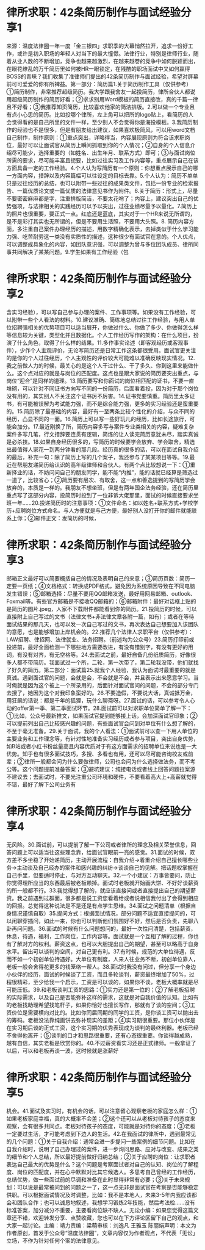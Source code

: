 # 律所求职：42条简历制作与面试经验分享1

来源：温度法律圈一年一度「金三银四」求职季的大幕悄然拉开，追求一份好工作，或许是初入职场的年轻人对当下的最大憧憬。法律行业，特别是律师行业，随着从业人数的不断增加，竞争也越来越激烈，在越来越卷的竞争中如何脱颖而出，在眼花缭乱的万千简历里如何被HR一眼锁定，在残酷的职场面试中又如何赢得BOSS的青睐？我们收集了准律师们提出的42条简历制作与面试经验，希望对屏幕前可可爱爱的你有所裨益。第一部分：简历篇1.关于简历制作工具（仅供参考）①简历制作，非常推荐超级简历。我大学跟我舍友一起投简历，律所合伙人都说用超级简历制作的简历好看；②求求别用Word模板的简历直接改，真的千篇一律且不好看；③我推荐知页简历，比较喜欢他家的简洁排版。2.可以做一个专业且有点小心思的简历。比如投哪个律所，左上角可以把所的logo贴上，看简历的人会觉得看的是自己所里的文件一样，至少别人不会觉得你是海投模板。3.我简历制作的经验也不是很多，但是有朋友给出建议，如果喜欢极简风，可以用word文档自己制作，制作原则：①重点突出，详略得当，内容展现原则为符合该求职岗位，最好可以让面试官从简历上瞬间抓取到你的个人情况；②自身的个人信息介绍尽可能少，选择重要的（如姓名、出生年月、联系方式）即可；③与面试岗位所需的要求，尽可能丰富且扼要，比如过往实习及工作内容等，重点展示自己在该方面具备一定的工作经验。4.个人认为写简历有一个原则：你想重点展示自己的哪一方面内容，措辞以及内容篇幅可以往设定的目标去靠。5.个人认为：简历不单单只是过往经历的总结，也可以附带一些过往的成果类文件，包括一份专业的检索报告、一篇优质论文或一篇优质的法律意见书作为附件。6.关于简历：形式上，尽量不要密密麻麻都是字，注重排版简洁，不要太花哨了；内容上，建议突出自己的优势强项，与法律相关的实践经历可以予以突出，过往业绩尽量予以量化。7.简历上的照片也很重要，要正式一点。红底还是蓝底，其实对于一个HR来说无所谓的，是不是彩打其实也无所谓的，但是不要用生活照，不要用大头照。8. 简历内容方面，多注重自己案件办理经历的描述，用数字精确化表示，去掉类似于什么学习能力强、吃苦耐劳这一类没有实质性的描述，这种很少有面试官在意的。个人优点，可以调整成具象化的内容，如团队意识强，可以调整为曾与多位团队成员、律所同事共同解决了某某问题。9.学生如果有工作经验（包

# 律所求职：42条简历制作与面试经验分享2

含实习经验），可以写自己参与办理的案件、工作事项等。如果没有工作经验，可以附带一些个人看法的材料。10.建议准确、简练地总结过往工作经验，与用人单位招聘强相关的优势项目可以适当展开，你做过什么、你做了多少、你做得怎么样等信息较为关键，类型化并且数据化。个人工作经历写作的架构：在什么项目，扮演了什么角色，取得了什么样的结果。11.多作事实论述（即客观经历或客观事件），少作个人主观评价，无论写简历还是日常工作这条都很受用。面试官更关注的是你的个人过往经历，个人主观性的评价较大可能难以准确反映现实情况。12.我之前做人力的时候，最关心的是这个人干过什么、干了多久、你到这里来能做什么。这个点对应的就是与岗位的匹配度。这点也是跟大家说的简历要突出重点，与岗位“迎合”是同样的道理。13.简历要写和你面试的岗位相匹配的证书，不要一直堆砌，可以针对不同证书方向写不同的一份简历，后面看着投，因为对于那个岗位没有用的，其实别人不关注这个证书厉不厉害。14.证书党要慎重。简历里太多证书，有可能被误解为考试能力强，而不是综合能力强，更多的实习经验还是蛮重要的。15.简历除了最基础的内容，最好有一至两条比较个性化的介绍，与众不同的经历，凸显不同的一面。16.简历上可以写一些好玩儿的经历，比如长途旅行，可能会加分。17.最近刚换了所，简历内容多写与案件专业类相关的内容，疑难复杂案件多写几笔，行文措辞要连贯有逻辑，简炼的让人读完简历意犹未尽，踏实真诚是必杀技。18.如果自身经历很多的，写简历的时候要学会放弃、学会取舍，精选出最值得人家花一到两分钟看的那几段。经历真的很多的话，可以在面试自我介绍的最后，补充一句：除了简历上写的几个案子，我还参与了某某项目等等。19.最近在帮朋友递简历给认识的高年级律师和合伙人。有两个点比较想说一下：①重新择业的话，不妨问问自己的朋友同学，能不能“内推”，能的话就已经算是筛选过一道了，比较省心；②简历要有层次、有取舍，这一点和善逸提到的写简历学会放弃的，本质是一样的。我朋友不想坐班，但是有两年国企法务经验，还在简历里重点写了这部分内容，投简历时投到了一位非诉大佬那里，面试的时候直接要求坐班一年……20.投递简历时的注意事项：①文件命名：如以姓名+联系方式+学校学历+应聘岗位方式命名。与人方便就是与己方便，最好别人没打开你的邮件就能联系上你；②邮件正文：发简历的时候，

# 律所求职：42条简历制作与面试经验分享3

邮箱正文最好可以简要概括自己的情况及表明自己的来意；③简历页数：简历一定要一页纸；④文档格式：转换成PDF格式，避免因为系统原因导致在不同电脑发生错误；⑤邮箱选择：尽量不要用QQ邮箱发送，最好用网易邮箱、outlook、Foxmail等。有些官方邮箱是不接收QQ邮箱的；⑥邮箱附件：最好对话框上贴的是简历的图片.jpeg，人家不下载附件都能看到你的简历。21.投简历的时候，可以直接附上自己写过的文书（法律文书+非法律文章各附一篇，如有）；或者在等待面试结果的那几天，也可以发一次自己写过的文书，再次表达自己想要加入该团队的意愿，也是能够增加上岸机会的。22.推荐几个法律人求职平台（仅供参考）：LAW招聘、律招网、法律就业、法务招聘。（前述均为公众号）23.简历打印前或投递前，最好全面检测一下哪些地方需要改进，有没有错别字，有没有更好的用词，有没有对齐，有无空格等。24.去面试之前，最好自备几份纸质简历，好像很多人都不带简历。我面试过一个所，二轮，第一次带了，第二轮我没带，他们就找了好久的简历。第二部分：面试篇25.就我个人经验，我认为面试时最重要的就是真诚。遇到面试官的问题，会就是会，不会就是不会，并且表示出来愿意学习。当时俺就是因为这个被上一个所录用的，后面针对面试官问的问题，不会的部分专门去搜了，她因为这个对我印象蛮好的。26.不要造假，不要说大话，真诚抵万金，用狂飙的话说：都是千年的狐狸，玩什么聊斋呀。27.面试的话，可以参考令人心动的offer第一季、第二季面试环节。28.面试前可以对求职单位简单了解一下：①比如，公众号最新推文，如果面试官提到能够接上话，会加深面试官印象；②可以提前列出自己比较感兴趣的问题，有些面试官会问到对单位有什么想了解的，不至于毫无准备。29.关于面试，我的个人看法：①面试前可以查一下用人单位的主要业务和工作理念等，有针对性地准备实习经历或者参与项目，突出自身优势，如B站或者小红书粉丝量高且内容优质对于有这方面需求的招聘单位来说也是一大优势。知乎也有很多面试技巧，多搜、多看也有用，还可以尽可能咨询校友或前辈；②律所一般都会问为什么要做律师，公司也会问为什么选择做法务，而不考公等。这个问题提前准备答案；③避坑建议：纯接电话或者线上回答问题拉案源不建议去；去面试时，不要光注重公司环境和硬件，不要看着高大上+高薪就觉得不错，最好了解下公司业务有

# 律所求职：42条简历制作与面试经验分享4

无风险。30.面试前，可以提前了解一下公司或者律所的理念及相关荣誉信息，回答问题上可以适当往这些理念靠，给面试官眼前一亮的感觉。31.面试的时候，双方差不多坐稳了开始递简历，主动开展流程：自我介绍→着重介绍自己擅长哪些业务→主动谈及自己经办的案件和感兴趣的纠纷→谈谈自己的见解。把话题权掌握在自己手里，但要适时停止，与对方互动聊天。32.一个小建议：万事皆要问，防止你觉得理所应当的东西最后被老板赖掉。面试时老板就开始画大饼、不好好谈薪资的所一般都不行。33.我觉得想了解的，就应该直接问或者直接提出自己的期望薪资。我之前遇到过群面，很多都是说工资您看着给或者说相信我付出了会得到相应的回报。总觉得这种说法是不是还是有点学生思维。34.面试之问题清单（根据自身情况谨慎自取）35.提问方式：根据面试情况，部分问题不适宜直接提问的，可以闲聊穿插问，如此一来，你也可以判断他们氛围好不好，然后是否负责，先聊八卦再问问题。36.面试的时候有什么问题想问的，最好一次性问清楚，包括薪资，休息，待遇，福利，工作岗位，工作内容等。面试就是一个互相了解的过程，你也有了解对方的权利。薪资这点，也可以大胆提出自己的期望，甚至可以略高于自身水平。留出可以谈判的空间，对自己更有利。37.有时候，规范的大单位待遇，反而不如一个初创单位待遇好。大单位有制度，人来人往业务不断，初创单位靠人，老板一般会舍得花更多的钱笼络一帮人。38.面试时我没有问过，但分享一个身边小伙伴的经历，面试的时候谈了工资，而且多轮谈判，薪资最终增加了50%，过程很精彩，至少给我一个启示，工资是可以谈的，如果你不谈，老板大概率就是尽可能压低。39.和老板谈判工资的思路：①实力还是第一位的；②了解老板招聘的实际需求，以及自己是否能弥补这样的需求，这就是对自我价值的认知。比如有的老板找助理希望找笔杆子，如果你恰好也擅长写作，那就有了谈的空间；③工资价位是需要横向对比的。比如你同届同期的同学的工资，是你谈工资可以抛出去的筹码。老板没法靠纯画饼去弥补现实的差距；④实习期很重要。那位小伙伴是在实习期后谈的正式工资，这个实习期的优秀表现成为谈判的最终利器。老板已经不舍得他离开；⑤谈判的口才和思路很重要，还有心态很重要。你谈得越成熟，越有自信，其实老板是欣赏你的。40.不过薪资看实习还是正式律师。一般拿证了以后，可以和老板再谈一波，这时候就是涨薪好

# 律所求职：42条简历制作与面试经验分享5

机会。41.面试及实习时，有机会的话，可以注意留心观察老板的家庭怎么样：①如果老板家庭幸福，真的大概率不会差；②这个还可以从老板对待孩子的态度来观察，会有很多共同点。老板对待孩子的态度，可能就是对待你的态度；③老板一定要过生活，才可能考虑到下边人的生活。42.在我面试的律所中，遇到最常见的几个问题：①关于自我介绍：通常会进一步提问一些案例的细节问题。比如在自我介绍时，说明了自己办理过的案件，进一步询问思路、应对与改变、成果之类的细节和个人总结，所以最好提前做好归纳总结；②关于应聘的岗位：让求职者表达自己最大的优势是什么？这个问题是考察面试者对自己的认知、岗位的了解程度、岗位的匹配度，并在心中默默对比其它候选人。多思考自己曾经的工作经历，总结优势，做一些面试前的尽调和准备在此时显得非常有必要；③关于未来规划：可以说是最常被问到的问题之一了，这一点无非是面试官在考察是否能够稳定供职。可以根据面试情况及时调整，比如：我不是本地人，未来3-5年内我应该都会和团队合作；也可以诚恳地叙述，我想学习锻炼2年技能，然后考法检……没有标准答案，加分减分不重要，主要看岗位缺不缺人。无讼小编：如果您觉得这篇文章还不错，欢迎转发分享、点赞收藏，您也可以在下方评论区留下自己的观点，和大家一起讨论。主编：靖力责编：梁萌审核：刘逸凡 王雅玉 陈丽娟声明：本文为作者原创，首发于公众号“温度法律圈”，文章内容仅为作者观点，不代表「无讼」立场，不作为针对任何个案的法律意见。

